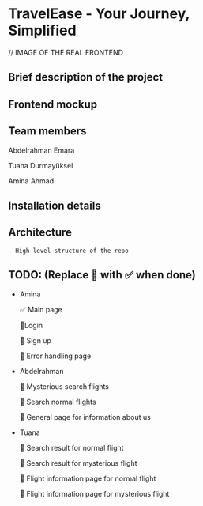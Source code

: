 # TravelEase - Your Journey, Simplified
// IMAGE OF THE REAL FRONTEND
## Brief description of the project
## Frontend mockup
## Team members
Abdelrahman Emara

Tuana Durmayüksel 

Amina Ahmad
## Installation details
## Architecture
    - High level structure of the repo

## TODO: (Replace 🔲 with ✅ when done)
- Amina
    
    ✅ Main page

    🔲Login

    🔲 Sign up

    🔲 Error handling page

- Abdelrahman
    
    🔲 Mysterious search flights
    
    🔲 Search normal flights
    
    🔲 General page for information about us

- Tuana
    
    🔲 Search result for normal flight

    🔲 Search result for mysterious flight

    🔲 Flight information page for normal flight

    🔲 Flight information page for mysterious flight
